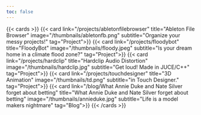 ```yaml
---
toc: false
---
```


{{< cards >}}
  {{< card link="/projects/abletonfilebrowser" title="Ableton File Browser" image="/thumbnails/abletonfb.png" subtitle="Organize your messy projects!" tag="Project">}}
  {{< card link="/projects/floodybot" title="FloodyBot" image="/thumbnails/floody.jpeg" subtitle="Is your dream home in a climate flood zone?" tag="Project">}}
  {{< card link="/projects/hardclip" title="Hardclip Audio Distortion" image="/thumbnails/hardclip.jpg" subtitle="Get loud! Made in JUCE/C++" tag="Project">}}
  {{< card link="/projects/touchdesigner" title="3D Animation" image="/thumbnails/td.png" subtitle="in Touch Designer." tag="Project">}}
  {{< card link="/blog/What Annie Duke and Nate Silver forget about betting" title="What Annie Duke and Nate Silver forget about betting" image="/thumbnails/annieduke.jpg" subtitle="Life is a model makers nightmare" tag="Blog">}}
{{< /cards >}}